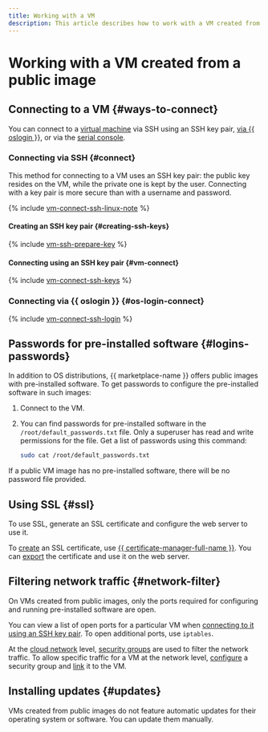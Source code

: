 ```yaml
---
title: Working with a VM
description: This article describes how to work with a VM created from a public image in {{ yandex-cloud }}. Let's consider operations like connecting to a VM using an SSH key pair, generating an SSH key pair on Linux/MacOS, Windows 7, 8, 10, connecting to a VM via {{ oslogin }}, using SSL certificates, network traffic filtering, and installing updates.
---
```


# Working with a VM created from a public image

## Connecting to a VM {#ways-to-connect}

You can connect to a [virtual machine](../../concepts/vm.md) via SSH using an SSH key pair, [via {{ oslogin }}](../vm-connect/os-login.md), or via the [serial console](../serial-console/index.md).

### Connecting via SSH {#connect}

This method for connecting to a VM uses an SSH key pair: the public key resides on the VM, while the private one is kept by the user. Connecting with a key pair is more secure than with a username and password.

{% include [vm-connect-ssh-linux-note](../../../_includes/vm-connect-ssh-linux-note.md) %}

#### Creating an SSH key pair {#creating-ssh-keys}

{% include [vm-ssh-prepare-key](../../../_includes/vm-ssh-prepare-key.md) %}

#### Connecting using an SSH key pair {#vm-connect}

{% include [vm-connect-ssh-keys](../../../_includes/vm-connect-ssh-keys.md) %}

### Connecting via {{ oslogin }} {#os-login-connect}

{% include [vm-connect-ssh-login](../../../_includes/vm-connect-ssh-login.md) %}

## Passwords for pre-installed software {#logins-passwords}

In addition to OS distributions, {{ marketplace-name }} offers public images with pre-installed software. To get passwords to configure the pre-installed software in such images:

1. Connect to the VM.

1. You can find passwords for pre-installed software in the `/root/default_passwords.txt` file. Only a superuser has read and write permissions for the file. Get a list of passwords using this command:

   ```bash
   sudo cat /root/default_passwords.txt
   ```

If a public VM image has no pre-installed software, there will be no password file provided.

## Using SSL {#ssl}

To use SSL, generate an SSL certificate and configure the web server to use it.

To [create](../../../certificate-manager/operations/managed/cert-create.md) an SSL certificate, use [{{ certificate-manager-full-name }}](../../../certificate-manager/). You can [export](../../../certificate-manager/operations/managed/cert-get-content.md) the certificate and use it on the web server.

## Filtering network traffic {#network-filter}

On VMs created from public images, only the ports required for configuring and running pre-installed software are open.

You can view a list of open ports for a particular VM when [connecting to it using an SSH key pair](../vm-connect/ssh.md). To open additional ports, use `iptables`.

At the [cloud network](../../../vpc/concepts/network.md#network) level, [security groups](../../../vpc/concepts/security-groups.md) are used to filter the network traffic. To allow specific traffic for a VM at the network level, [configure](../../../vpc/operations/security-group-add-rule.md) a security group and [link](../vm-control/vm-change-security-groups-set.md) it to the VM.

## Installing updates {#updates}

VMs created from public images do not feature automatic updates for their operating system or software. You can update them manually.